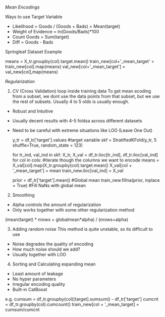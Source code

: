 *Mean Encodings*

Ways to use Target Variable
- Likelihood = Goods / (Goods + Bads) = Mean(target)
- Weight of Evidence =  ln(Goods/Bads)*100
- Count  Goods = Sum(target)
- Diff = Goods - Bads

Springleaf Dataset Example

  means = X_tr.groupby(col).target.mean()
  train_new[col+'_mean_target' = train_new[col].map(means)
  val_new[col+'_mean_target'] = val_new[col],map(means)
  
  *Regularization*
  1. CV (Cross Validation) loop inside training data
  To get mean ecoding from a subset, we dont use the data points from that subset, but we use the rest of subsets. Usually 4 to 5 olds is usually enough.
  - Robust and Intuitive
  - Usually decent results with 4-5 foldsa across different datasets
  - Need to be careful with extreme situations like LOO (Leave One Out)
  
    y_tr = df_tr['target'].values #target variable
    skf = StratifiedKFold(y_tr, 5 shuffle=True, random_state = 123)
    
    for tr_ind, val_ind in skf:
        X_tr, X_val = df_tr.iloc[tr_ind], df_tr.iloc[val_ind]
        for col in cols: #iterate though the columns we want to encode
            means = X_val[col].map(X_tr.groupby(col).target.mean()
            X_val[col + '_mean_target'] = mean
        train_new.iloc[val_ind] = X_val
        
    prior = df_tr['target'].mean() #Global mean
    train_new.fillna(prior, inplace = True) #Fill NaNs with global mean
    
  
  2. Smoothing
  - Alpha controls the amount of regularization
  - Only works together with some other regularization method
  
  (mean(target) * nrows + globalmean*alpha) / (nrows+alpha)

  
  3. Adding random noise
  This method is quite unstable, so its difficult to use
  - Noise degrades the quality of encoding
  - How much noise should we add?
  - Usually together with LOO
  
  4. Sorting and Calculating expanding mean
  - Least amount of leakage
  - No hyper parameters
  - Irregular encoding quality
  - Built-in CatBoost
  
  e.g.
      cumsum = df_tr.groupby(col)[target].sumsum() - df_tr['target']
      cumcnt = df_tr.groupby(col).cumcount()
      train_new[col + '_mean_target] = cumsum/cumcnt
  
